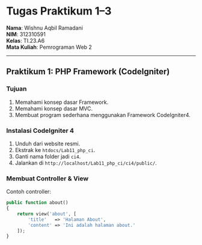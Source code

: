 # Tugas Praktikum 1–3

**Nama**: Wishnu Aqbil Ramadani  
**NIM**: 312310591  
**Kelas**: TI.23.A6  
**Mata Kuliah**: Pemrograman Web 2

---

## Praktikum 1: PHP Framework (CodeIgniter)

### Tujuan
1. Memahami konsep dasar Framework.
2. Memahami konsep dasar MVC.
3. Membuat program sederhana menggunakan Framework CodeIgniter4.

### Instalasi CodeIgniter 4
1. Unduh dari website resmi.
2. Ekstrak ke `htdocs/Lab11_php_ci`.
3. Ganti nama folder jadi `ci4`.
4. Jalankan di `http://localhost/Lab11_php_ci/ci4/public/`.

### Membuat Controller & View
Contoh controller:
```php
public function about()
{
    return view('about', [
        'title'   => 'Halaman About',
        'content' => 'Ini adalah halaman about.'
    ]);
}
